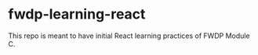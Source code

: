 # fwdp-learning-react
This repo is meant to have initial React learning practices of FWDP Module C.
